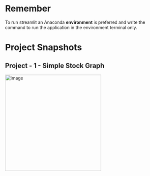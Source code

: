 # Remember

To run streamlit an Anaconda **environment** is preferred and write the command to run the application in the environment terminal only.

# Project Snapshots

## Project - 1 - Simple Stock Graph
<img width="312" alt="image" src="https://github.com/renuka-rajpuria/streamlit-projects/assets/91603618/46df3b44-c73b-475b-8fe3-ea537a6d2a71">
